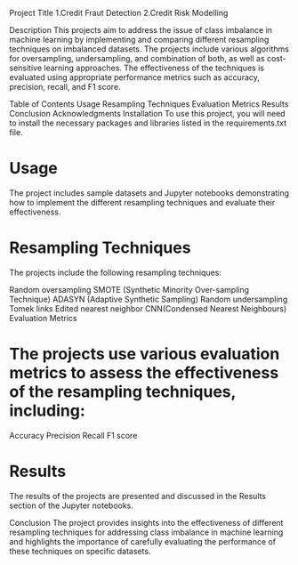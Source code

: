 Project Title
1.Credit Fraut Detection
2.Credit Risk Modelling

Description
This projects aim to address the issue of class imbalance in machine learning by implementing and comparing different resampling techniques on imbalanced datasets. The projects include various algorithms for oversampling, undersampling, and combination of both, as well as cost-sensitive learning approaches. The effectiveness of the techniques is evaluated using appropriate performance metrics such as accuracy, precision, recall, and F1 score.

Table of Contents
Usage
Resampling Techniques
Evaluation Metrics
Results
Conclusion
Acknowledgments
Installation
To use this project, you will need to install the necessary packages and libraries listed in the requirements.txt file.

# Usage
The project includes sample datasets and Jupyter notebooks demonstrating how to implement the different resampling techniques and evaluate their effectiveness.

# Resampling Techniques
The projects include the following resampling techniques:

Random oversampling
SMOTE (Synthetic Minority Over-sampling Technique)
ADASYN (Adaptive Synthetic Sampling)
Random undersampling
Tomek links
Edited nearest neighbor
CNN(Condensed Nearest Neighbours)
Evaluation Metrics
# The projects use various evaluation metrics to assess the effectiveness of the resampling techniques, including:

Accuracy
Precision
Recall
F1 score
# Results
The results of the projects are presented and discussed in the Results section of the Jupyter notebooks.

Conclusion
The project provides insights into the effectiveness of different resampling techniques for addressing class imbalance in machine learning and highlights the importance of carefully evaluating the performance of these techniques on specific datasets.
